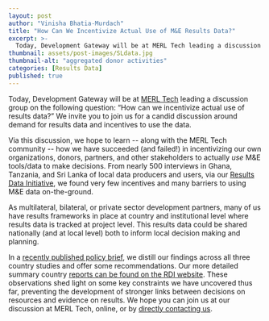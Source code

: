 ```yaml
---
layout: post
author: "Vinisha Bhatia-Murdach"
title: "How Can We Incentivize Actual Use of M&E Results Data?" 
excerpt: >-
  Today, Development Gateway will be at MERL Tech leading a discussion group on the following question: “How can we incentivize actual use of results data?” We invite you to join us for a candid discussion around demand for results data and incentives to use the data....
thumbnail: assets/post-images/SLdata.jpg
thumbnail-alt: "aggregated donor activities"
categories: [Results Data]
published: true
---
```


Today, Development Gateway will be at [MERL Tech](http://merltech.org/agenda/) leading a discussion group on the following question: “How can we incentivize actual use of results data?” We invite you to join us for a candid discussion around demand for results data and incentives to use the data.

Via this discussion, we hope to learn -- along with the MERL Tech community -- how we have succeeded (and failed!) in incentivizing our own organizations, donors, partners, and other stakeholders to actually *use* M&E tools/data to make decisions. 
From nearly 500 interviews in Ghana, Tanzania, and Sri Lanka of local data producers and users, via our [Results Data Initiative](http://www.developmentgateway.org/expertise/results/), we found very few incentives and many barriers to using M&E data on-the-ground. 

As multilateral, bilateral, or private sector development partners, many of us have results frameworks in place at country and institutional level where results data is tracked at project level. This results data could be shared nationally (and at local level) both to inform local decision making and planning.  

In a [recently published policy brief](http://www.developmentgateway.org/assets/post-resources/RDI-PolicyBrief.pdf), we distill our findings across all three country studies and offer some recommendations.  Our more detailed summary country [reports can be found on the RDI website](http://www.developmentgateway.org/expertise/results/). These observations shed light on some key constraints we have uncovered thus far, preventing the development of stronger links between decisions on resources and evidence on results. We hope you can join us at our discussion at MERL Tech, online, or by [directly contacting us](http://www.developmentgateway.org/connect/#contact). 
